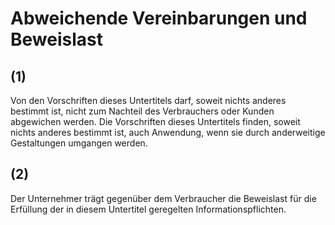 # Abweichende Vereinbarungen und Beweislast



## (1)

 Von den Vorschriften dieses Untertitels darf, soweit nichts anderes bestimmt ist, nicht zum Nachteil des Verbrauchers oder Kunden abgewichen werden. Die Vorschriften dieses Untertitels finden, soweit nichts anderes bestimmt ist, auch Anwendung, wenn sie durch anderweitige Gestaltungen umgangen werden.

## (2)

 Der Unternehmer trägt gegenüber dem Verbraucher die Beweislast für die Erfüllung der in diesem Untertitel geregelten Informationspflichten. 

